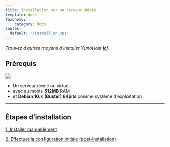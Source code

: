 ```yaml
---
title: Installation sur un serveur dédié
template: docs
taxonomy:
    category: docs
routes:
  default: '/install_on_vps'
---
```


*Trouvez d’autres moyens d’installer YunoHost **[ici](/install)**.*

## Prérequis

![](image://vps.png?resize=250)

* Un serveur dédié ou virtuel
* avec au moins **512MB** RAM
* et **Debian 10.x (Buster) 64bits** comme système d'exploitation

---

## Étapes d’installation

<a class="btn btn-lg btn-default" href="/install_manually">1. Installer manuellement</a>

<a class="btn btn-lg btn-default" href="/postinstall">2. Effectuer la configuration initiale (post-installation)</a>
